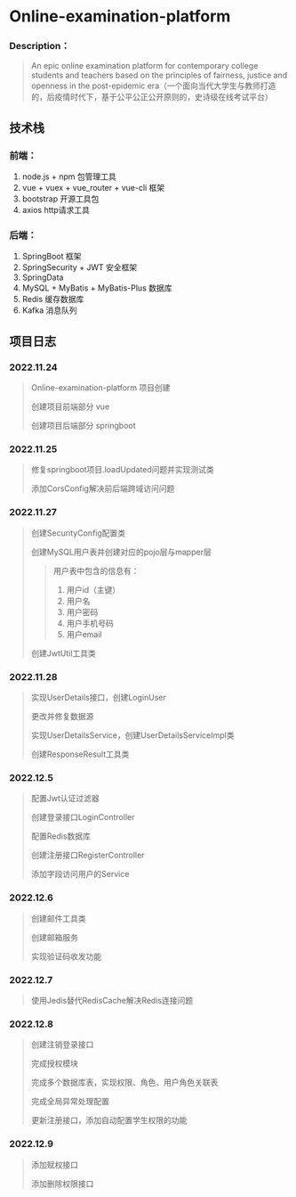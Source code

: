 # Online-examination-platform

### Description：

> An epic online examination platform for contemporary college students and teachers based on the principles of fairness, justice and openness in the post-epidemic era（一个面向当代大学生与教师打造的，后疫情时代下，基于公平公正公开原则的，史诗级在线考试平台）

## 技术栈

### 前端：

1. node.js + npm 包管理工具
2. vue + vuex + vue_router + vue-cli 框架
3. bootstrap 开源工具包
4. axios http请求工具

### 后端：

1. SpringBoot 框架
2. SpringSecurity + JWT 安全框架
3. SpringData
4. MySQL + MyBatis + MyBatis-Plus 数据库
5. Redis 缓存数据库
6. Kafka 消息队列

## 项目日志

### 2022.11.24

> Online-examination-platform 项目创建
>
> 创建项目前端部分 vue
>
> 创建项目后端部分 springboot

### 2022.11.25

> 修复springboot项目.loadUpdated问题并实现测试类
>
> 添加CorsConfig解决前后端跨域访问问题

### 2022.11.27

> 创建SecurityConfig配置类
>
> 创建MySQL用户表并创建对应的pojo层与mapper层
>
> > 用户表中包含的信息有：
> >
> > 1. 用户id（主键）
> > 2. 用户名
> > 3. 用户密码
> > 4. 用户手机号码
> > 5. 用户email
>
> 创建JwtUtil工具类

### 2022.11.28

> 实现UserDetails接口，创建LoginUser
>
> 更改并修复数据源
>
> 实现UserDetailsService，创建UserDetailsServiceImpl类
>
> 创建ResponseResult工具类

### 2022.12.5

> 配置Jwt认证过滤器
>
> 创建登录接口LoginController
>
> 配置Redis数据库
>
> 创建注册接口RegisterController
>
> 添加字段访问用户的Service

### 2022.12.6

> 创建邮件工具类
>
> 创建邮箱服务
>
> 实现验证码收发功能

### 2022.12.7

> 使用Jedis替代RedisCache解决Redis连接问题

### 2022.12.8

> 创建注销登录接口
>
> 完成授权模块
>
> 完成多个数据库表，实现权限、角色、用户角色关联表
>
> 完成全局异常处理配置
>
> 更新注册接口，添加自动配置学生权限的功能

### 2022.12.9

> 添加赋权接口
>
> 添加删除权限接口
